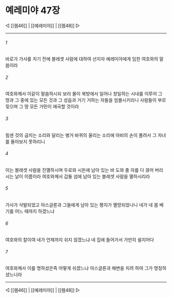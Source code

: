 ﻿# 예레미야 47장

◁ [[렘46]] | [[예레미야]] | [[렘48]] ▷
***

###### 1
바로가 가사를 치기 전에 블레셋 사람에 대하여 선지자 예레미야에게 임한 여호와의 말씀이라

###### 2
여호와께서 이같이 말씀하시되 보라 물이 북방에서 일어나 창일하는 시내를 이루어 그 땅과 그 중에 있는 모든 것과 그 성읍과 거기 거하는 자들을 엄몰시키리니 사람들이 부르짖으며 그 땅 모든 거민이 애곡할 것이라

###### 3
힘센 것의 굽치는 소리와 달리는 병거 바퀴의 울리는 소리에 아비의 손이 풀려서 그 자녀를 돌아보지 못하리니

###### 4
이는 블레셋 사람을 진멸하시며 두로와 시돈에 남아 있는 바 도와 줄 자를 다 끊어 버리시는 날이 이름이라 여호와께서 갑돌 섬에 남아 있는 블레셋 사람을 멸하시리라

###### 5
가사가 삭발되었고 아스글론과 그들에게 남아 있는 평지가 멸망되었나니 네가 네 몸 베기를 어느 때까지 하겠느냐

###### 6
여호와의 칼이여 네가 언제까지 쉬지 않겠느냐 네 집에 들어가서 가만히 쉴지어다

###### 7
여호와께서 이를 명하셨은즉 어떻게 쉬겠느냐 아스글론과 해변을 치려 하여 그가 명정하셨느니라

***
◁ [[렘46]] | [[예레미야]] | [[렘48]] ▷